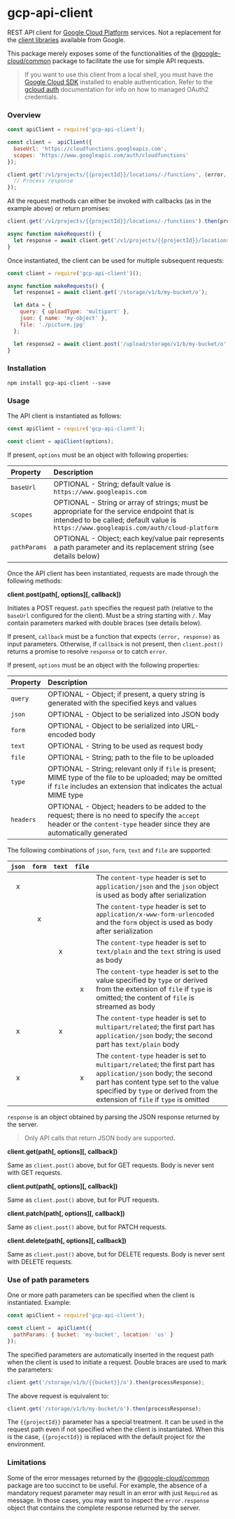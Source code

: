 # gcp-api-client

REST API client for [Google Cloud Platform](https://cloud.google.com/products/) services. Not a replacement for the [client libraries](https://cloud.google.com/nodejs/docs/reference/libraries) available from Google.

This package merely exposes some of the functionalities of the [@google-cloud/common](https://www.npmjs.com/package/@google-cloud/common) package to facilitate the use for simple API requests.

> If you want to use this client from a local shell, you must have the [Google Cloud SDK](https://cloud.google.com/sdk/docs/quickstarts) installed to enable authentication. Refer to the [gcloud auth](https://cloud.google.com/sdk/gcloud/reference/auth/) documentation for info on how to managed OAuth2 credentials.

### Overview

```javascript
const apiClient = require('gcp-api-client');

const client =  apiClient({
  baseUrl: 'https://cloudfunctions.googleapis.com',
  scopes: 'https://www.googleapis.com/auth/cloudfunctions'
});

client.get('/v1/projects/{{projectId}}/locations/-/functions', (error, response) => {
  // Process response
});
```

All the request methods can either be invoked with callbacks (as in the example above) or return promises:

```javascript
client.get('/v1/projects/{{projectId}}/locations/-/functions').then(processResponse);
```

```javascript
async function makeRequest() {
  let response = await client.get('/v1/projects/{{projectId}}/locations/-/functions');
}
```

Once instantiated, the client can be used for multiple subsequent requests:

```javascript
const client = require('gcp-api-client')();

async function makeRequests() {
  let response1 = await client.get('/storage/v1/b/my-bucket/o');

  let data = {
    query: { uploadType: 'multipart' },
    json: { name: 'my-object' },
    file: './picture.jpg'
  };

  let response2 = await client.post('/upload/storage/v1/b/my-bucket/o', data);
}
```

### Installation

```
npm install gcp-api-client --save
```

### Usage

The API client is instantiated as follows:

```javascript
const apiClient = require('gcp-api-client');

const client = apiClient(options);
```

If present, `options` must be an object with following properties:

| Property     | Description |
|:-------------|:------------|
| `baseUrl`    | OPTIONAL - String; default value is `https://www.googleapis.com` |
| `scopes`     | OPTIONAL - String or array of strings; must be appropriate for the service endpoint that is intended to be called; default value is `https://www.googleapis.com/auth/cloud-platform` |
| `pathParams` | OPTIONAL - Object; each key/value pair represents a path parameter and its replacement string (see details below) |

Once the API client has been instantiated, requests are made through the following methods:

**client.post(path[, options][, callback])**

Initiates a POST request. `path` specifies the request path (relative to the `baseUrl` configured for the client). Must be a string starting with `/`. May contain parameters marked with double braces (see details below).

If present, `callback` must be a function that expects `(error, response)` as input parameters. Otherwise, if `callback` is not present, then `client.post()` returns a promise to resolve `response` or to catch `error`.

If present, `options` must be an object with the following properties:

| Property  | Description |
|:----------|:------------|
| `query`   | OPTIONAL - Object; if present, a query string is generated with the specified keys and values |
| `json`    | OPTIONAL - Object to be serialized into JSON body |
| `form`    | OPTIONAL - Object to be serialized into URL-encoded body |
| `text`    | OPTIONAL - String to be used as request body |
| `file`    | OPTIONAL - String; path to the file to be uploaded
| `type`    | OPTIONAL - String; relevant only if `file` is present; MIME type of the file to be uploaded; may be omitted if `file` includes an extension that indicates the actual MIME type |
| `headers` | OPTIONAL - Object; headers to be added to the request; there is no need to specify the `accept` header or the `content-type` header since they are automatically generated |

The following combinations of `json`, `form`, `text` and `file` are supported:

| `json` | `form` | `text` | `file` |           |
|:------:|:------:|:------:|:------:|:----------|
| x      |        |        |        | The `content-type` header is set to `application/json` and the `json` object is used as body after serialization |
|        | x      |        |        | The `content-type` header is set to `application/x-www-form-urlencoded` and the `form` object is used as body after serialization |
|        |        | x      |        | The `content-type` header is set to `text/plain` and the `text` string is used as body |
|        |        |        | x      | The `content-type` header is set to the value specified by `type` or derived from the extension of `file` if `type` is omitted; the content of `file` is streamed as body |
| x      |        | x      |        | The `content-type` header is set to `multipart/related`; the first part has `application/json` body; the second part has `text/plain` body
| x      |        |        | x      | The `content-type` header is set to `multipart/related`; the first part has `application/json` body; the second part has content type set to the value specified by `type` or derived from the extension of `file` if `type` is omitted |

`response` is an object obtained by parsing the JSON response returned by the server.

> Only API calls that return JSON body are supported.

**client.get(path[, options][, callback])**

Same as `client.post()` above, but for GET requests. Body is never sent with GET requests.

**client.put(path[, options][, callback])**

Same as `client.post()` above, but for PUT requests.

**client.patch(path[, options][, callback])**

Same as `client.post()` above, but for PATCH requests.

**client.delete(path[, options][, callback])**

Same as `client.post()` above, but for DELETE requests. Body is never sent with DELETE requests.

### Use of path parameters

One or more path parameters can be specified when the client is instantiated. Example:

```javascript
const apiClient = require('gcp-api-client');

const client =  apiClient({
  pathParams: { bucket: 'my-bucket', location: 'us' }
});
```

The specified parameters are automatically inserted in the request path when the client is used to initiate a request. Double braces are used to mark the parameters:

```javascript
client.get('/storage/v1/b/{{bucket}}/o').then(processResponse);
```

The above request is equivalent to:

```javascript
client.get('/storage/v1/b/my-bucket/o').then(processResponse);
```

The `{{projectId}}` parameter has a special treatment. It can be used in the request path even if not specified when the client is instantiated. When this is the case, `{{projectId}}` is replaced with the default project for the environment.

### Limitations

Some of the error messages returned by the [@google-cloud/common](https://www.npmjs.com/package/@google-cloud/common) package are too succinct to be useful. For example, the absence of a mandatory request parameter may result in an error with just `Required` as message. In those cases, you may want to inspect the `error.response` object that contains the complete response returned by the server.
